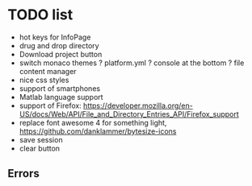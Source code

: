 # TODO list

- hot keys for InfoPage
- drug and drop directory
- Download project button
- switch monaco themes
? platform.yml
? console at the bottom
? file content manager
- nice css styles
- support of smartphones
- Matlab language support
- support of Firefox: 
    https://developer.mozilla.org/en-US/docs/Web/API/File_and_Directory_Entries_API/Firefox_support
- replace font awesome 4 for something light,
    https://github.com/danklammer/bytesize-icons
- save session
- clear button

## Errors
